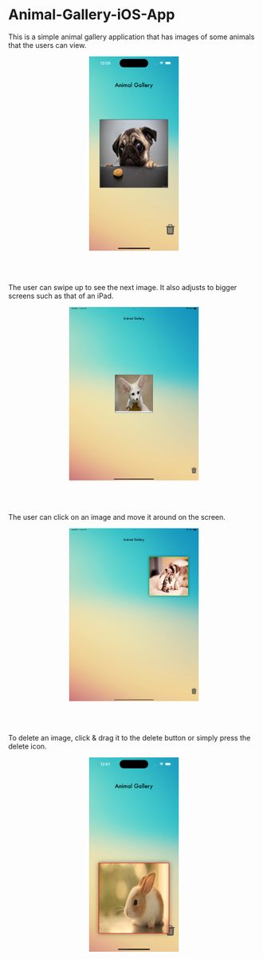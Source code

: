 # Animal-Gallery-iOS-App

This is a simple animal gallery application that has images of some animals that the users can view. 

<p align="center">
   <img src="./screenshots/Simulator%20Screenshot%20-%20iPhone%2015%20Pro%20-%202023-11-11%20at%2000.05.04.png" width="180" title="basic app" />
</p>
 <!-- ![basic app](./screenshots/Simulator%20Screenshot%20-%20iPhone%2015%20Pro%20-%202023-11-11%20at%2000.05.04.png) -->
<br> <br> 


The user can swipe up to see the next image. It also adjusts to bigger screens such as that of an iPad.
<p align="center">
   <img src="./screenshots/Simulator%20Screenshot%20-%20iPad%20Pro%20(12.9-inch)%20(6th%20generation)%20-%202023-11-10%20at%2023.57.22.png" width="260" title="Compatible with bigger screen" />
</p>
 <!--  ![Compatible with bigger screen](./screenshots/Simulator%20Screenshot%20-%20iPad%20Pro%20(12.9-inch)%20(6th%20generation)%20-%202023-11-10%20at%2023.57.22.png) --> 
<br> <br> 
 

The user can click on an image and move it around on the screen.
<p align="center">
   <img src="./screenshots/Simulator%20Screenshot%20-%20iPad%20Pro%20(12.9-inch)%20(6th%20generation)%20-%202023-11-10%20at%2023.57.57.png" width="260" title="Click to move around" />
</p>
<br> <br> 


To delete an image, click & drag it to the delete button or simply press the delete icon.
<p align="center">
   <img src="./screenshots/Simulator%20Screenshot%20-%20iPhone%2015%20Pro%20-%202023-11-11%20at%2000.01.33.png" width="180" title="To delete" />
</p>
